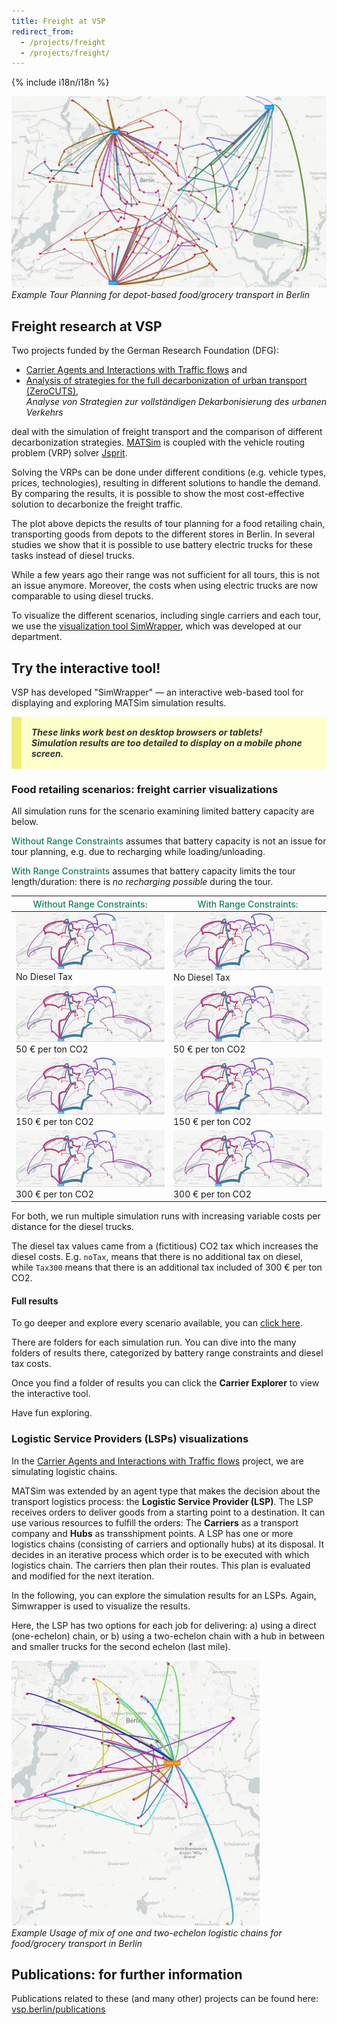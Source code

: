 ```yaml
---
title: Freight at VSP
redirect_from:
  - /projects/freight
  - /projects/freight/
---
```


{% include i18n/i18n %}

<div class="invert-images" markdown=1>

![Example Tour Planning for food/grocery transport in Berlin](/assets/images/berlin-freight-depots.jpg)
_Example Tour Planning for depot-based food/grocery transport in Berlin_

## Freight research at VSP

Two projects funded by the German Research Foundation (DFG):
- [Carrier Agents and Interactions with Traffic flows](https://www.tu.berlin/vsp/forschung/projekte/freight-ii) and
- [Analysis of strategies for the full decarbonization of urban transport (ZeroCUTS)](https://www.tu.berlin/vsp/forschung/projekte/zerocuts), <br/>*Analyse von Strategien zur vollständigen Dekarbonisierung des urbanen Verkehrs*

 deal with the simulation of freight transport and the comparison of different decarbonization strategies. [MATSim](https://matsim.org) is coupled with the vehicle routing problem (VRP) solver [Jsprit](https://jsprit.github.io/).

Solving the VRPs can be done under different conditions (e.g. vehicle types, prices, technologies), resulting in different solutions to handle the demand.
By comparing the results, it is possible to show the most cost-effective solution to decarbonize the freight traffic.

The plot above depicts the results of tour planning for a food retailing chain, transporting goods from depots to the different stores in Berlin.
In several studies we show that it is possible to use battery electric trucks for these tasks instead of diesel trucks.

While a few years ago their range was not sufficient for all tours, this is not an issue anymore. Moreover, the costs when using electric trucks are now comparable to using diesel trucks.

To visualize the different scenarios, including single carriers and each tour, we use the [visualization tool SimWrapper](https://vsp.berlin/simwrapper), which was developed at our department.


## Try the interactive tool!

VSP has developed "SimWrapper" — an interactive web-based tool for displaying and exploring MATSim simulation results.



<p style="padding: 1rem; background-color: #ffc; color: #333; border-left: 1rem solid #ee7;">
<b><i>These links work best on desktop browsers or tablets!<br/>Simulation results are too detailed to display on a mobile phone screen.</i></b>
</p>

### Food retailing scenarios: freight carrier visualizations

All simulation runs for the scenario examining limited battery capacity are below.

<span style="color: #158055; font-weight: 500;">Without Range Constraints</span> assumes that battery capacity is not an issue for tour planning, e.g. due to recharging while loading/unloading.

<span style="color: #158055; font-weight: 500;">With Range Constraints</span>  assumes that battery capacity limits the tour length/duration: there is _no recharging possible_ during the tour.

| <span style="color: #158055; font-weight: 500;">Without Range Constraints:</span> | <span style="color: #158055; font-weight: 500;">With Range Constraints:</span> |
|---|---|
| [![No Diesel CO2 Tax](/assets/images/freight-thumbnail.jpg)](https://vsp.berlin/simwrapper/public/de/berlin/projects/freight/foodRetailing_wo_rangeConstraint/71_ICEVBEV_NwCE_BVWP_10000it_DCoff_noTax/viz-carriers.yaml)<br/>No Diesel Tax | [![No Diesel CO2 Tax](/assets/images/freight-thumbnail.jpg)](https://vsp.berlin/simwrapper/public/de/berlin/projects/freight/foodRetailing_with_rangeConstraint/21_ICEVBEV_NwCE_BVWP_10000it_DC_noTax/viz-carriers.yaml)<br/>No Diesel Tax |
| [![50 € per ton CO2](/assets/images/freight-thumbnail.jpg)](https://vsp.berlin/simwrapper/public/de/berlin/projects/freight/foodRetailing_wo_rangeConstraint/73_ICEVBEV_NwCE_BVWP_10000it_DCoff_Tax50/viz-carriers.yaml)<br/>50 € per ton CO2 | [![50 € per ton CO2](/assets/images/freight-thumbnail.jpg)](https://vsp.berlin/simwrapper/public/de/berlin/projects/freight/foodRetailing_with_rangeConstraint/23_ICEVBEV_NwCE_BVWP_10000it_DC_Tax50/viz-carriers.yaml)<br/>50 € per ton CO2 |
|[![150 € per ton CO2](/assets/images/freight-thumbnail.jpg)](https://vsp.berlin/simwrapper/public/de/berlin/projects/freight/foodRetailing_wo_rangeConstraint/75_ICEVBEV_NwCE_BVWP_10000it_DCoff_Tax150/viz-carriers.yaml)<br/>150 € per ton CO2 | [![50 € per ton CO2](/assets/images/freight-thumbnail.jpg)](https://vsp.berlin/simwrapper/public/de/berlin/projects/freight/foodRetailing_with_rangeConstraint/25_ICEVBEV_NwCE_BVWP_10000it_DC_Tax150/viz-carriers.yaml)<br/>150 € per ton CO2 |
| [![300 € per ton CO2](/assets/images/freight-thumbnail.jpg)](https://vsp.berlin/simwrapper/public/de/berlin/projects/freight/foodRetailing_wo_rangeConstraint/78_ICEVBEV_NwCE_BVWP_10000it_DCoff_Tax300/viz-carriers.yaml)<br/>300 € per ton CO2 | [![300 € per ton CO2](/assets/images/freight-thumbnail.jpg)](https://vsp.berlin/simwrapper/public/de/berlin/projects/freight/foodRetailing_with_rangeConstraint/28_ICEVBEV_NwCE_BVWP_10000it_DC_Tax300/viz-carriers.yaml)<br/>300 € per ton CO2 |

</div>

For both, we run multiple simulation runs with increasing variable costs per distance for the diesel trucks.

The diesel tax values came from a (fictitious) CO2 tax which increases the diesel costs. E.g. `noTax`, means that there is no additional tax on diesel, while `Tax300` means that there is an additional tax included of 300 € per ton CO2.

#### Full results

To go deeper and explore every scenario available, you can [click here](https://vsp.berlin/simwrapper/public/de/berlin/projects/freight/).

There are folders for each simulation run. You can dive into the many folders of results there, categorized by battery range constraints and diesel tax costs.

Once you find a folder of results you can click the **Carrier Explorer** to view the interactive tool.

Have fun exploring.

### Logistic Service Providers (LSPs) visualizations

In the  [Carrier Agents and Interactions with Traffic flows](https://www.tu.berlin/vsp/forschung/projekte/freight-ii) project, we are simulating logistic chains.

MATSim was extended by an agent type that makes the decision about the transport logistics process: the **Logistic Service Provider (LSP)**. The LSP receives orders to deliver goods from a starting point to a destination. It can use various resources to fulfill the orders: The **Carriers** as a transport company and **Hubs** as transshipment points.
A LSP has one or more logistics chains (consisting of carriers and optionally hubs) at its disposal. It decides in an iterative process which order is to be executed with which logistics chain. The carriers then plan their routes. This plan is evaluated and modified for the next iteration.

In the following, you can explore the simulation results for an LSPs. Again, Simwrapper is used to visualize the results.

Here, the LSP has two options for each job for delivering: a) using a direct (one-echelon) chain, or b) using a two-echelon chain with a hub in between and smaller trucks for the second echelon (last mile).


[![Example logistic chains for food/grocery transport in Berlin](/assets/images/freight-lsps.jpg)](https://vsp.berlin/simwrapper/public/de/berlin/projects/logistics/foodRetailingLSPExample/output_lsps.xml.gz)<br>
_Example Usage of mix of one and two-echelon logistic chains for food/grocery transport in Berlin_

## Publications: for further information

Publications related to these (and many other) projects can be found here: [vsp.berlin/publications](https://vsp.berlin/publications/?tags=dfg-carbon-free-traffic,dfg-freight)
